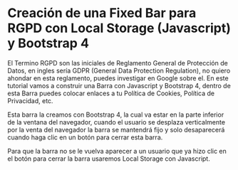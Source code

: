 # Creación de una Fixed Bar para RGPD con Local Storage (Javascript) y Bootstrap 4
El Termino RGPD son las iniciales de Reglamento General de Protección de Datos, en ingles sería GDPR (General Data Protection Regulation), no quiero ahondar en esta reglamento, puedes investigar en Google sobre el. En este tutorial vamos a construir una Barra con Javascript y Bootstrap 4, dentro de esta Barra puedes colocar enlaces a tu Política de Cookies, Política de Privacidad, etc.

Esta barra la creamos con Bootstrap 4, la cual va estar en la parte inferior de la ventana del navegador, cuando el usuario se desplaza verticalmente por la venta del navegador la barra se mantendrá fijo y solo desaparecerá cuando haga clic en un botón para cerrar esta barra.

Para que la barra no se le vuelva aparecer a un usuario que ya hizo clic en el botón para cerrar la barra usaremos Local Storage con Javascript.
